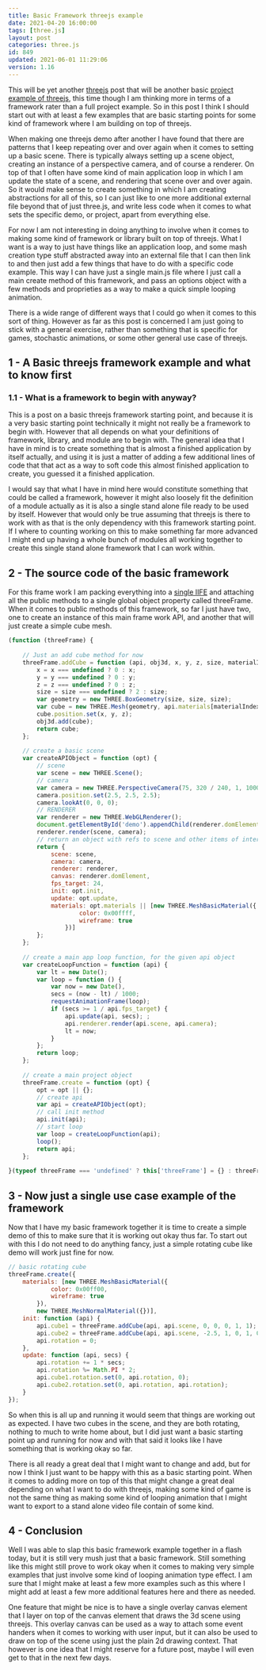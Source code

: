 ```yaml
---
title: Basic Framework threejs example
date: 2021-04-20 16:00:00
tags: [three.js]
layout: post
categories: three.js
id: 849
updated: 2021-06-01 11:29:06
version: 1.16
---
```


This will be yet another [threejs](https://threejs.org/) post that will be another basic [project example of threejs](/2021/02/19/threejs-examples/), this time though I am thinking more in terms of a framework rater than a full project example. So in this post I think I should start out with at least a few examples that are basic starting points for some kind of framework where I am building on top of threejs.

When making one threejs demo after another I have found that there are patterns that I keep repeating over and over again when it comes to setting up a basic scene. There is typically always setting up a scene object, creating an instance of a perspective camera, and of course a renderer. On top of that I often have some kind of main application loop in which I am update the state of a scene, and rendering that scene over and over again. So it would make sense to create something in which I am creating abstractions for all of this, so I can just like to one more additional external file beyond that of just three.js, and write less code when it comes to what sets the specific demo, or project, apart from everything else.

For now I am not interesting in doing anything to involve when it comes to making some kind of framework or library built on top of threejs. What I want is a way to just have things like an application loop, and some mash creation type stuff abstracted away into an external file that I can then link to and then just add a few things that have to do with a specific code example. This way I can have just a single main.js file where I just call a main create method of this framework, and pass an options object with a few methods and proprieties as a way to make a quick simple looping animation.

There is a wide range of different ways that I could go when it comes to this sort of thing. However as far as this post is concerned I am just going to stick with a general exercise, rather than something that is specific for games, stochastic animations, or some other general use case of threejs.

<!-- more -->

## 1 - A Basic threejs framework example and what to know first

### 1.1 - What is a framework to begin with anyway?

This is a post on a basic threejs framework starting point, and because it is a very basic starting point technically it might not really be a framework to begin with. However that all depends on what your definitions of framework, library, and module are to begin with. The general idea that I have in mind is to create something that is almost a finished application by itself actually, and using it is just a matter of adding a few additional lines of code that that act as a way to soft code this almost finished application to create, you guessed it a finished application. 

I would say that what I have in mind here would constitute something that could be called a framework, however it might also loosely fit the definition of a module actually as it is also a single stand alone file ready to be used by itself. However that would only be true assuming that threejs is there to work with as that is the only dependency with this framework starting point. If I where to counting working on this to make something far more advanced I might end up having a whole bunch of modules all working together to create this single stand alone framework that I can work within.

## 2 - The source code of the basic framework

For this frame work I am packing everything into a [single IIFE](/2020/02/04/js-iife/) and attaching all the public methods to a single global object property called threeFrame. When it comes to public methods of this framework, so far I just have two, one to create an instance of this main frame work API, and another that will just create a simple cube mesh.

```js
(function (threeFrame) {
 
    // Just an add cube method for now
    threeFrame.addCube = function (api, obj3d, x, y, z, size, materialIndex) {
        x = x === undefined ? 0 : x;
        y = y === undefined ? 0 : y;
        z = z === undefined ? 0 : z;
        size = size === undefined ? 2 : size;
        var geometry = new THREE.BoxGeometry(size, size, size);
        var cube = new THREE.Mesh(geometry, api.materials[materialIndex || 0]);
        cube.position.set(x, y, z);
        obj3d.add(cube);
        return cube;
    };
 
    // create a basic scene
    var createAPIObject = function (opt) {
        // scene
        var scene = new THREE.Scene();
        // camera
        var camera = new THREE.PerspectiveCamera(75, 320 / 240, 1, 1000);
        camera.position.set(2.5, 2.5, 2.5);
        camera.lookAt(0, 0, 0);
        // RENDERER
        var renderer = new THREE.WebGLRenderer();
        document.getElementById('demo').appendChild(renderer.domElement);
        renderer.render(scene, camera);
        // return an object with refs to scene and other items of interest
        return {
            scene: scene,
            camera: camera,
            renderer: renderer,
            canvas: renderer.domElement,
            fps_target: 24,
            init: opt.init,
            update: opt.update,
            materials: opt.materials || [new THREE.MeshBasicMaterial({
                    color: 0x00ffff,
                    wireframe: true
                })]
        };
    };
 
    // create a main app loop function, for the given api object
    var createLoopFunction = function (api) {
        var lt = new Date();
        var loop = function () {
            var now = new Date(),
            secs = (now - lt) / 1000;
            requestAnimationFrame(loop);
            if (secs >= 1 / api.fps_target) {
                api.update(api, secs); ;
                api.renderer.render(api.scene, api.camera);
                lt = now;
            }
        };
        return loop;
    };
 
    // create a main project object
    threeFrame.create = function (opt) {
        opt = opt || {};
        // create api
        var api = createAPIObject(opt);
        // call init method
        api.init(api);
        // start loop
        var loop = createLoopFunction(api);
        loop();
        return api;
    };
 
}(typeof threeFrame === 'undefined' ? this['threeFrame'] = {} : threeFrame));
```

## 3 - Now just a single use case example of the framework

Now that I have my basic framework together it is time to create a simple demo of this to make sure that it is working out okay thus far. To start out with this I do not need to do anything fancy, just a simple rotating cube like demo will work just fine for now.

```js
// basic rotating cube
threeFrame.create({
    materials: [new THREE.MeshBasicMaterial({
            color: 0x00ff00,
            wireframe: true
        }),
        new THREE.MeshNormalMaterial({})],
    init: function (api) {
        api.cube1 = threeFrame.addCube(api, api.scene, 0, 0, 0, 1, 1);
        api.cube2 = threeFrame.addCube(api, api.scene, -2.5, 1, 0, 1, 0);
        api.rotation = 0;
    },
    update: function (api, secs) {
        api.rotation += 1 * secs;
        api.rotation %= Math.PI * 2;
        api.cube1.rotation.set(0, api.rotation, 0);
        api.cube2.rotation.set(0, api.rotation, api.rotation);
    }
});
```

So when this is all up and running it would seem that things are working out as expected. I have two cubes in the scene, and they are both rotating, nothing to much to write home about, but I did just want a basic starting point up and running for now and with that said it looks like I have something that is working okay so far.

There is all ready a great deal that I might want to change and add, but for now I think I just want to be happy with this as a basic starting point. When it comes to adding more on top of this that might change a great deal depending on what I want to do with threejs, making some kind of game is not the same thing as making some kind of looping animation that I might want to export to a stand alone video file contain of some kind.

## 4 - Conclusion

Well I was able to slap this basic framework example together in a flash today, but it is still very mush just that a basic framework. Still something like this might still prove to work okay when it comes to making very simple examples that just involve some kind of looping animation type effect. I am sure that I might make at least a few more examples such as this where I might add at least a few more additional features here and there as needed.

One feature that might be nice is to have a single overlay canvas element that I layer on top of the canvas element that draws the 3d scene using threejs. This overlay canvas can be used as a way to attach some event handers when it comes to working with user input, but it can also be used to draw on top of the scene using just the plain 2d drawing context. That however is one idea that I might reserve for a future post, maybe I will even get to that in the next few days.